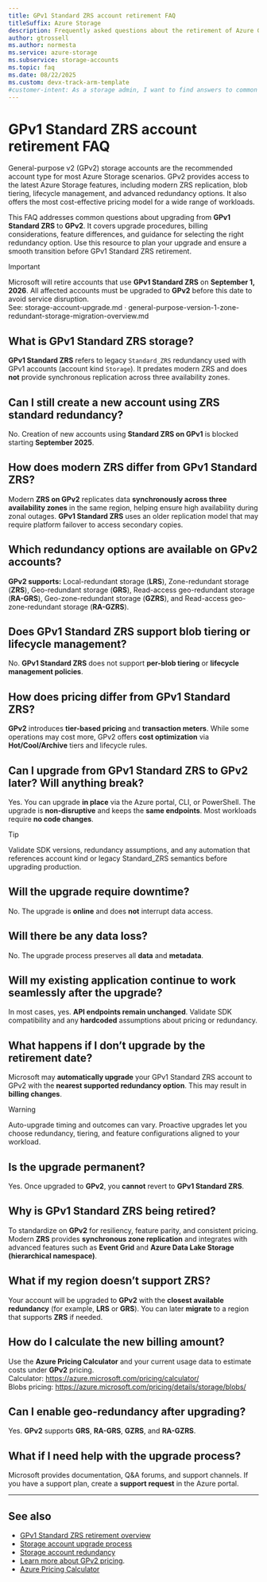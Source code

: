 ```yaml
---
title: GPv1 Standard ZRS account retirement FAQ
titleSuffix: Azure Storage
description: Frequently asked questions about the retirement of Azure General-purpose v1 (GPv1) Standard Zone-redundant storage (ZRS) accounts and upgrading to GPv2.
author: gtrossell
ms.author: normesta
ms.service: azure-storage
ms.subservice: storage-accounts
ms.topic: faq
ms.date: 08/22/2025
ms.custom: devx-track-arm-template
#customer-intent: As a storage admin, I want to find answers to common questions about the retirement of General-purpose v1 (GPv1) Standard ZRS accounts, so that I can plan my upgrade to General-purpose v2 (GPv2) and avoid service disruption.
---
```


# GPv1 Standard ZRS account retirement FAQ

General-purpose v2 (GPv2) storage accounts are the recommended account type for most Azure Storage scenarios. GPv2 provides access to the latest Azure Storage features, including modern ZRS replication, blob tiering, lifecycle management, and advanced redundancy options. It also offers the most cost-effective pricing model for a wide range of workloads.

This FAQ addresses common questions about upgrading from **GPv1 Standard ZRS** to **GPv2**. It covers upgrade procedures, billing considerations, feature differences, and guidance for selecting the right redundancy option. Use this resource to plan your upgrade and ensure a smooth transition before GPv1 Standard ZRS retirement.

> [!IMPORTANT]
> Microsoft will retire accounts that use **GPv1 Standard ZRS** on **September 1, 2026**. All affected accounts must be upgraded to **GPv2** before this date to avoid service disruption.  
> See: storage-account-upgrade.md · general-purpose-version-1-zone-redundant-storage-migration-overview.md


## What is GPv1 Standard ZRS storage?

**GPv1 Standard ZRS** refers to legacy `Standard_ZRS` redundancy used with GPv1 accounts (account kind `Storage`). It predates modern ZRS and does **not** provide synchronous replication across three availability zones.

## Can I still create a new account using ZRS standard redundancy?

No. Creation of new accounts using **Standard ZRS on GPv1** is blocked starting **September 2025**.

## How does modern ZRS differ from GPv1 Standard ZRS?

Modern **ZRS on GPv2** replicates data **synchronously across three availability zones** in the same region, helping ensure high availability during zonal outages. **GPv1 Standard ZRS** uses an older replication model that may require platform failover to access secondary copies.

## Which redundancy options are available on GPv2 accounts?

**GPv2 supports:** Local-redundant storage (**LRS**), Zone-redundant storage (**ZRS**), Geo-redundant storage (**GRS**), Read-access geo-redundant storage (**RA-GRS**), Geo-zone-redundant storage (**GZRS**), and Read-access geo-zone-redundant storage (**RA-GZRS**).

## Does GPv1 Standard ZRS support blob tiering or lifecycle management?

No. **GPv1 Standard ZRS** does not support **per-blob tiering** or **lifecycle management policies**.

## How does pricing differ from GPv1 Standard ZRS?

**GPv2** introduces **tier-based pricing** and **transaction meters**. While some operations may cost more, GPv2 offers **cost optimization** via **Hot/Cool/Archive** tiers and lifecycle rules.

## Can I upgrade from GPv1 Standard ZRS to GPv2 later? Will anything break?

Yes. You can upgrade **in place** via the Azure portal, CLI, or PowerShell. The upgrade is **non-disruptive** and keeps the **same endpoints**. Most workloads require **no code changes**.

> [!TIP]
> Validate SDK versions, redundancy assumptions, and any automation that references account kind or legacy Standard_ZRS semantics before upgrading production.

## Will the upgrade require downtime?

No. The upgrade is **online** and does **not** interrupt data access.

## Will there be any data loss?

No. The upgrade process preserves all **data** and **metadata**.

## Will my existing application continue to work seamlessly after the upgrade?

In most cases, yes. **API endpoints remain unchanged**. Validate SDK compatibility and any **hardcoded** assumptions about pricing or redundancy.

## What happens if I don’t upgrade by the retirement date?

Microsoft may **automatically upgrade** your GPv1 Standard ZRS account to GPv2 with the **nearest supported redundancy option**. This may result in **billing changes**.

> [!WARNING]
> Auto-upgrade timing and outcomes can vary. Proactive upgrades let you choose redundancy, tiering, and feature configurations aligned to your workload.

## Is the upgrade permanent?

Yes. Once upgraded to **GPv2**, you **cannot** revert to **GPv1 Standard ZRS**.

## Why is GPv1 Standard ZRS being retired?

To standardize on **GPv2** for resiliency, feature parity, and consistent pricing. Modern **ZRS** provides **synchronous zone replication** and integrates with advanced features such as **Event Grid** and **Azure Data Lake Storage (hierarchical namespace)**.

## What if my region doesn’t support ZRS?

Your account will be upgraded to **GPv2** with the **closest available redundancy** (for example, **LRS** or **GRS**). You can later **migrate** to a region that supports **ZRS** if needed.

## How do I calculate the new billing amount?

Use the **Azure Pricing Calculator** and your current usage data to estimate costs under **GPv2** pricing.  
Calculator: https://azure.microsoft.com/pricing/calculator/  
Blobs pricing: https://azure.microsoft.com/pricing/details/storage/blobs/

## Can I enable geo-redundancy after upgrading?

Yes. **GPv2** supports **GRS**, **RA-GRS**, **GZRS**, and **RA-GZRS**.

## What if I need help with the upgrade process?

Microsoft provides documentation, Q&A forums, and support channels. If you have a support plan, create a **support request** in the Azure portal.

---

## See also

- [GPv1 Standard ZRS retirement overview](general-purpose-version-1-zone-redundant-storage-migration-overview.md)  
- [Storage account upgrade process](storage-account-upgrade.md)  
- [Storage account redundancy](storage-redundancy.md)
- [Learn more about GPv2 pricing](https://azure.microsoft.com/pricing/details/storage/blobs/).
- [Azure Pricing Calculator](https://azure.microsoft.com/pricing/calculator/)
